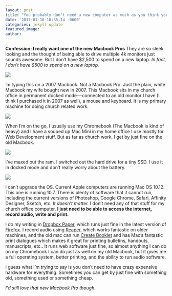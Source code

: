 ```yaml
---
layout: post
title: "You probably don't need a new computer as much as you think you do"
date: '2017-01-10 18:35:14 -0600'
categories: jekyll update
featured_image:
author:
---
```



**Confession: I really want one of the new Macbook Pros** They are so sleek looking and the thought of being able to drive multiple 4k monitors just sounds awesome. But I don’t have $2,500 to spend on a new laptop. *In fact, I don’t have $500 to spend on a new laptop.*

![](https://cdn-images-1.medium.com/max/800/0*6jVmzeZIrThBVd9m.png)

’m typing this on a 2007 Macbook. Not a Macbook Pro. Just the plain, white Macbook my wife bought new in 2007. This Macbook sits in my church office in permanent docked mode — connected to an old monitor I have (I think I purchased it in 2007 as well), a mouse and keyboard. It is my primary machine for doing church related work.

![](https://cdn-images-1.medium.com/max/800/0*k0ejzPloR_a2Oytt.jpg)

When I’m on the go, I usually use my Chromebook (The Macbook is kind of heavy) and I have a souped up Mac Mini in my home office I use mostly for Web Development stuff. But as far as church work, I get by just fine on the old Macbook.

![](https://cdn-images-1.medium.com/max/800/0*MQyg0hvCKrTnozJE.jpg)

I’ve maxed out the ram. I switched out the hard drive for a tiny SSD. I use it in docked mode and don’t really worry about the battery.

![](https://cdn-images-1.medium.com/max/800/0*kpqUuFkQU0bCWWk3.png)

I can’t upgrade the OS. Current Apple computers are running Mac OS 10.12. This one is running 10.7. There is plenty of software that it cannot run, including the current versions of Photoshop, Google Chrome, Safari, Affinity Designer, Sketch, etc. *It doesn’t matter.* I don’t need any of that stuff for my church office computer. **I just need to be able to access the internet, record audio, write and print.**

I do my writing in [Dropbox Paper](http://dropbox.com/paper), which runs just fine in the latest version of [Firefox](http://mozilla.org/firefox). I record audio using [Reaper](http://www.reaper.fm), which works fantastic on older machines, and the old mac can run [Create Booklet](https://itunes.apple.com/us/app/create-booklet/id943029046?mt=12) and has Mac’s fantastic print dialogues which makes it great for printing bulletins, handouts, manuscripts, etc.. It runs web software just fine, so almost anything I can do on my Chromebook I can do just as well on my old Macbook, but it gives me a full operating system, better printing, and the ability to run audio software.

I guess what I’m trying to say is you don’t need to have crazy expensive hardware for everything. Sometimes you can get by just fine with something old, something used or something cheap.

*I'd still love that new Macbook Pro though.*